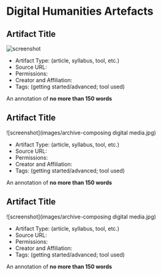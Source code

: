 # Digital Humanities Artefacts

## Artifact Title 

![screenshot](https://raw.githubusercontent.com/klahn/digitalhumanities/master/papermachines_screenshot_of_screenshots.JPG)

* Artifact Type: (article, syllabus, tool, etc.)
* Source URL: 
* Permissions: 
* Creator and Affiliation:
* Tags: (getting started/advanced; tool used)

An annotation of **no more than 150 words**

## Artifact Title 

![screenshot](images/archive-composing digital media.jpg)

* Artifact Type: (article, syllabus, tool, etc.)
* Source URL: 
* Permissions: 
* Creator and Affiliation:
* Tags: (getting started/advanced; tool used)

An annotation of **no more than 150 words**

## Artifact Title 

![screenshot](images/archive-composing digital media.jpg)

* Artifact Type: (article, syllabus, tool, etc.)
* Source URL: 
* Permissions: 
* Creator and Affiliation:
* Tags: (getting started/advanced; tool used)

An annotation of **no more than 150 words**
